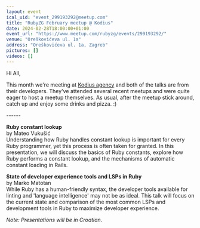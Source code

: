 ```yaml
---
layout: event
ical_uid: "event_299193292@meetup.com"
title: "RubyZG February meetup @ Kodius"
date: 2024-02-28T18:00:00+01:00
event_url: "https://www.meetup.com/rubyzg/events/299193292/"
venue: "Oreškovićeva ul. 1a"
address: "Oreškovićeva ul. 1a, Zagreb"
pictures: []
videos: []
---
```


Hi All,
  
This month we're meeting at [Kodius agency](https://kodius.com/) and both of the talks are from their developers. They've attended several recent meetups and were quite eager to host a meetup themselves. As usual, after the meetup stick around, catch up and enjoy some drinks and pizza. :)
  
\-\-\-\-\-\-
  
**Ruby constant lookup**  
by Mateo Vukušić  
Understanding how Ruby handles constant lookup is important for every Ruby programmer, yet this process is often taken for granted. In this presentation, we will discuss the basics of Ruby constants, explore how Ruby performs a constant lookup, and the mechanisms of automatic constant loading in Rails.
  
**State of developer experience tools and LSPs in Ruby**  
by Marko Matotan  
While Ruby has a human-friendly syntax, the developer tools available for linting and 'language intelligence' may not be as ideal. This talk will focus on the current state and comparison of the most common LSPs and development tools in Ruby to maximize developer experience.
  
*Note: Presentations will be in Croatian.*